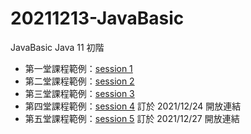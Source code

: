 # 20211213-JavaBasic
JavaBasic Java 11 初階
<ul>
  <li>
    第一堂課程範例：<a href="https://github.com/vincenttuan/20211213-JavaBasic/tree/main/session1">session 1</a>
  </li>
  <li>
    第二堂課程範例：<a href="https://github.com/vincenttuan/20211213-JavaBasic/tree/main/session2">session 2</a>
  </li>
  <li>
    第三堂課程範例：<a href="https://github.com/vincenttuan/20211213-JavaBasic/tree/main/session3">session 3</a>
  </li>
  <li>
    第四堂課程範例：<a href="https://github.com/vincenttuan/20211213-JavaBasic/tree/main/session4">session 4</a>
    訂於 2021/12/24 開放連結
  </li>
  <li>
    第五堂課程範例：<a href="https://github.com/vincenttuan/20211213-JavaBasic/tree/main/session5">session 5</a>
    訂於 2021/12/27 開放連結
  </li>
</ul>

